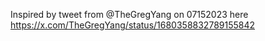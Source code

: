 Inspired by tweet from @TheGregYang on 07152023 here https://x.com/TheGregYang/status/1680358832789155842

